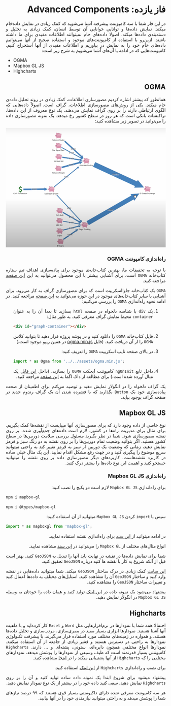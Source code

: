 <div dir="rtl" align='justify'>

# فاز یازده: Advanced Components
در این فاز شما با سه کامپوننت پیشرفته آشنا می‌شوید که کمک زیادی در نمایش داده‌خام میکند. نمایش داده‌ها و توانایی خوانایی آن توسط انسان، کمک زیادی به تحلیل و دسته‌بندی داده‌ها میکند. اصولا داده‌های خام نمیتوانند اطلاعات مفیدی برای ما داشته باشند. ازین‌رو با استفاده از کامپوننت‌های موجود و استفاده صحیح از آنها می‌توانیم داده‌های خام خود را به نمایش در بیاوریم و اطلاعات مفیدی از آنها استخراج کنیم. کامپوننت‌هایی که در ادامه با آن‌های آشنا می‌شویم به شرح زیر است:
<div dir="ltr">

- OGMA
- Mapbox GL JS
- Highcharts
</div>

## OGMA

همانطور که پیشتر اشاره کردیم مصورسازی اطلاعات، کمک زیادی در روند تحلیل داده‌ی ‌خام میکند. یکی از روش‌های مصورسازی اطلاعات، گراف است. اصولاً داده‌هایی که الگوی ارتباطی دارند را بر روی گراف نمایش می‌دهند. یک نوع  معروف از این داده‌ها، تراکنشات بانکی است که هر روز در سطح کشور رخ میدهد. یک نمونه مصورسازی داده را می‌توانید در تصویر زیر مشاهده کنید:


<img src="../Assets/Images/datawalk.png">

### راه‌اندازی کامپوننت OGMA

با توجه به تحقیقات ما، بهترین کتاب‌خانه‌ی موجود برای پیاده‌سازی اهداف تیم ستاره کتاب‌خانه `OGMA` است. برای آشنایی بیشتر با این محصول می‌توانید به این [این صفحه](https://doc.linkurio.us/ogma/latest/quickstart.html)  مراجعه کنید.



`OGMA` یک کتاب‌خانه جاوااسکریپت است که برای مصورسازی گراف به کار می‌رود. برای آشنایی با سایر کتاب‌خانه‌های موجود در این حوزه می‌توانید به [این صفحه](https://medium.com/@Elise_Deux/the-list-of-graph-visualization-libraries-7a7b89aab6a6) مراجعه کنید. در ادامه نحوه راه‌اندازی `OGMA` را بررسی می‌کنیم:


1. یک `div` با شناسه دلخواه در صفحه `html` بسازید تا بعدا آن را به عنوان `container` محیط نمایش گراف معرفی کنید. به طور مثال:

    <div dir="ltr">

    ```html
    <div id="graph-container"></div>
    ```
    </div>

1. فایل کتاب‌خانه `OGMA` را دانلود کنید و در پوشه پروژه قرار دهید تا بتوانید کلاس `OGMA` را از آن دریافت کنید. (فایل <a href="../Assets/Scripts/ogma.min.rar">ogma.min.js</a> در همین ریپو موجود است.)

1. در بالای صفحه تایپ اسکریپت `OGMA` را تعریف کنید:
    <div dir="ltr">
    
    ```js
    import * as Ogma from '../../assets/ogma.min.js';
    ```
    </div>

1. داخل تابع `ngOnInit` کامپوننت آبجکت `OGMA` را بسازید. (داخل [این فایل](../Assets/Scripts/ogma.example.ts) یک مثال آورده شده است.) برای مطالعه از داک اگما به [این صفحه](https://doc.linkurio.us/ogma/latest/quickstart.html) مراجعه کنید.


یک گراف دلخواه را در انگولار نمایش دهید و توصیه می‌کنم برای اطمینان از صحت
پیاده‌سازی خود یک `Button` بگذارید که با فشرده شدن آن یک گراف رندوم جدید در صفحه گراف بوجود
بیاید.

## Mapbox GL JS

نوع خاصی از داده وجود دارد که برای مصورسازی آنها میبایست از نقشه‌ها کمک بگیریم. برای مثال برای مدیریت راه‌ها در کشور، لازم است داده‌های جمع‌آوری شده، بر روی نقشه مصورسازی شود. شما در نظر بگیرید مسئول بررسی سلامت دوربین‌ها در سطح کشور هستید. اگر بتوانید وضعیت تمام دوربین‌ها را بر روی نقشه به دو رنگ سبز و قرمز نمایش دهید، زمانی که وضعیت یک دوربین از سبز به قرمز تغییر کند به راحتی میتوانید سریع موضوع را پیگیری کنید و در جهت رفع مشکل اقدام نمایید. این یک مثال خیلی ساده در کاربرد نقشه‌هاست. کاربردهای دیگر مصورسازی داده بر روی نقشه را میتوانید جستجو کنید و اهمیت این نوع داده‌‌ها را بیشتر درک کنید.

### راه‌اندازی Mapbox GL JS

برای راه‌اندازی `Mapbox GL JS` لازم است دو پکیج را نصب کنید:
<div dir="ltr">

```bash
npm i mapbox-gl
```
</div>
<div dir="ltr">

```bash
npm i @types/mapbox-gl
```
</div>

سپس با `import` کردن `Mapbox GL JS` میتوانید از آن استفاده کنید:
<div dir="ltr">

```js
import * as mapboxgl from 'mapbox-gl';
```
</div>

در ادامه میتوانید از [این سند](https://docs.mapbox.com/mapbox-gl-js/guides/install/) برای راه‌اندازی نقشه استفاده نمایید.

انواع مثال‌های مختلف از `Mapbox GL` را می‌توانید در [این سند](https://docs.mapbox.com/mapbox-gl-js/example/) مشاهده نمایید.

شما برای نمایش داده‌ها در نقشه در نهایت باید آنها را تبدیل به  `GeoJSON` کنید. بهتر است قبل از آنکه شروع به کار با نقشه ها کنید درباره `GeoJSON` تحقیق کنید.

[این سایت](http://geojson.io/) کمک زیادی در درک ساختار ‍`GeoJSON` میکند. شما میتوانید داده‌هایی در نقشه وارد کنید و ساختار ‍`GeoJSON` آن را مشاهده کنید. استایل‌های مختلف به داده‌ها اعمال کنید و تغییرات ساختار ‍`GeoJSON` را مشاهده کنید.

پیشنهاد می‌شود یک نمونه داده در [این لینک](http://geojson.io/) تولید کنید و همان داده را خودتان به وسیله `Mapbox GL JS` در انگولار نمایش دهید.

## Highcharts

احتمالا همه شما با نمودار‌‌ها در نرم‌افزار‌هایی مثل `Word` و `Excel` کار کرده‌اید و با ماهیت آنها آشنا هستید. نمودارها ابزاری بسیار مفید در بصری‌سازی، مرتب‌سازی و تحلیل داده‌ها هستند. و همواره در زمینه‌های مختلف مورد استفاده قرار می‌گیرند. با پیشرفت تکنولوژی نمودارها به راحتی در دسترس هستند و قشر زیادی از جامعه از آن استفاده میکنند. نمودارها انواع مختلفی همچون دایره‌ای، ستونی، پشته‌ای و ... دارند. `Highcharts` کامپوننتی بسیار قدرتمند است که طیف وسیعی از نمودارها را پوشش میدهد. نمودارهای مختلفی را که `Highcharts` از آنها پشتیبانی میکند را  در [اینجا](https://www.highcharts.com/demo) مشاهده کنید.

برای نصب و راه‌اندازی `Highcharts` از [این لینک](https://www.npmjs.com/package/highcharts) استفاده کنید.

 پیشنهاد میشود برای شروع ابتدا یک نمونه داده ساده تولید کنید و آن را بر روی `Highcharts` نمایش دهید. سعی کنید داده خود را در بیشتر از یک نوع نمودار نمایش دهید.

هر سه کامپوننت معرفی شده دارای داکیومنتی بسیار قوی هستند که ۹۹ درصد نیازهای شما را پوشش میدهد و به راحتی میتوانید نیازمندی خود را در آنها بیابید.
</div>